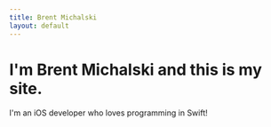 ```yaml
---
title: Brent Michalski
layout: default
---
```


# I'm Brent Michalski and this is my site.

I'm an iOS developer who loves programming in Swift!

